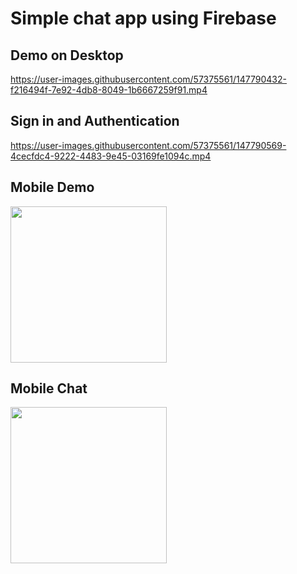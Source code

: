 # Simple chat app using Firebase

## Demo on Desktop
https://user-images.githubusercontent.com/57375561/147790432-f216494f-7e92-4db8-8049-1b6667259f91.mp4

## Sign in and Authentication
https://user-images.githubusercontent.com/57375561/147790569-4cecfdc4-9222-4483-9e45-03169fe1094c.mp4

## Mobile Demo
<img src="https://user-images.githubusercontent.com/57375561/147790611-c42e98cc-cf14-492f-baa8-31ed7ec081d9.png" width="250">

## Mobile Chat
<img src="https://user-images.githubusercontent.com/57375561/147790603-0de6cea3-3f9c-4d81-84f3-76b70c69e734.png" width="250">

